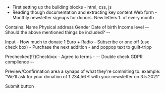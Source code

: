 - First setting up the building blocks - html, css, js
- Reading though documentation and extracting key content
Web form - Monthly newsletter signups for donors. New letters 1. of every month

Contains:
Name
Physical address
Gender
Date of birth
Income level
-- Should the above mentioned things be included? --

Input - How much to donate 1 Euro +
Radio - Subscribe or one off (use check box) - Purchase the next addition
     - and poppop text to guilt-tripp

Prechecked(!?)Checkbox - Agree to terms -
-- Double check GDPR complience --

Preview/Confirmation area a synaps of what they're commiting to.
    example:
   "We'll ask for your donation of 1 234,56 € with your newsletter on 3.5.2021"

Submit button